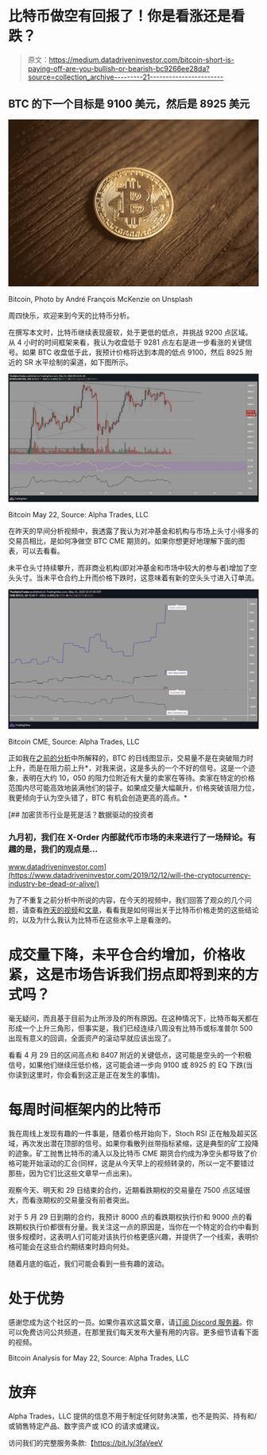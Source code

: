 # 比特币做空有回报了！你是看涨还是看跌？

> 原文：<https://medium.datadriveninvestor.com/bitcoin-short-is-paying-off-are-you-bullish-or-bearish-bc9266ee28da?source=collection_archive---------21----------------------->

## BTC 的下一个目标是 9100 美元，然后是 8925 美元

![](img/816b89d30fc2ab3de9ceb1957bb415cd.png)

Bitcoin, Photo by André François McKenzie on Unsplash

周四快乐，欢迎来到今天的比特币分析。

在撰写本文时，比特币继续表现疲软，处于更低的低点，并挑战 9200 点区域。从 4 小时的时间框架来看，我认为收盘低于 9281 点左右是进一步看涨的关键信号。如果 BTC 收盘低于此，我预计价格将达到本周的低点 9100，然后 8925 附近的 SR 水平绘制的渠道，如下图所示。

![](img/e5edb64249c463a2996b834adbb90199.png)

Bitcoin May 22, Source: Alpha Trades, LLC

在昨天的早间分析视频中，我透露了我认为对冲基金和机构与市场上头寸小得多的交易员相比，是如何净做空 BTC CME 期货的。如果你想更好地理解下面的图表，可以去看看。

未平仓头寸持续攀升，而非商业机构(即对冲基金和市场中较大的参与者)增加了空头头寸。当未平仓合约上升而价格下跌时，这意味着有新的空头头寸进入订单流。

![](img/06d5357e033fb5845182b0a5dd136e3d.png)

Bitcoin CME, Source: Alpha Trades, LLC

正如我在[之前的分析](https://youtu.be/HpBN1K0euRo)中所解释的，BTC 的日线图显示，交易量不是在突破阻力时上升，而是在阻力前上升*，对我来说，这是多头的一个不好的信号。这是一个迹象，表明在大约 10，050 的阻力位附近有大量的卖家在等待。卖家在特定的价格范围内尽可能高效地装满他们的袋子。如果成交量大幅飙升，价格突破该阻力位，我更倾向于认为空头错了，BTC 有机会创造更高的高点。*

[](https://www.datadriveninvestor.com/2019/12/12/will-the-cryptocurrency-industry-be-dead-or-alive/) [## 加密货币行业是死是活？数据驱动的投资者

### 九月初，我们在 X-Order 内部就代币市场的未来进行了一场辩论。有趣的是，我们的观点是…

www.datadriveninvestor.com](https://www.datadriveninvestor.com/2019/12/12/will-the-cryptocurrency-industry-be-dead-or-alive/) 

为了不重复之前分析中所说的内容，在今天的视频中，我们回答了观众的几个问题，请查看[昨天的视频](https://youtu.be/HpBN1K0euRo)和[文章](https://medium.com/datadriveninvestor/bitcoin-cme-futures-data-shows-hedge-funds-and-institutions-are-increasing-shorts-9b20c1723936)，看看我是如何得出关于比特币价格走势的这些结论的，以及为什么我认为比特币在这些水平上是看涨的。

# 成交量下降，未平仓合约增加，价格收紧，这是市场告诉我们拐点即将到来的方式吗？

毫无疑问，而且基于目前为止所涉及的所有原因。在这种情况下，比特币每天都在形成一个上升三角形，但事实是，我们已经连续八周没有比特币或标准普尔 500 出现有意义的回调，全面资产的滚动早就应该出现了。

看看 4 月 29 日的区间高点和 8407 附近的关键低点，这可能是空头的一个积极信号，如果他们继续压低价格，这可能会进一步向 9100 或 8925 的 EQ 下跌(当你读到这里时，你会看到这正是正在发生的事情)。

# 每周时间框架内的比特币

我在周线上发现有趣的一件事是，随着价格开始向下，Stoch RSI 正在触及超买区域，再次发出潜在顶部的信号。如果你看散列丝带指标紧缩，这是典型的矿工投降的迹象。矿工抛售比特币的涌入以及比特币 CME 期货合约成为净空头都导致了价格可能开始滚动的汇合(同样，这是从今天早上的视频转录的，所以一定不要错过那些，因为它们比这些文章早一点出来)。

观察今天、明天和 29 日结束的合约，近期看跌期权的交易量在 7500 点区域很大，而看涨期权的交易量没有前者突出。

对于 5 月 29 日到期的合约，我预计 8000 点的看跌期权执行价和 9000 点的看跌期权执行价都很有分量。我关注这一点的原因是，当你在一个特定的合约中看到很多规模时，这表明人们可能对该执行价格更感兴趣，并提供了一个线索，表明价格可能会在这些合约期结束时趋向何处。

随着月底的临近，我们可能会看到一些有趣的波动。

# 处于优势

感谢您成为这个社区的一员。如果你喜欢这篇文章，请[订阅 Discord 服务器](https://bit.ly/2KJ1oor)。你可以免费访问公共频道，在那里我们每天发布大量有用的内容。更多细节请看下面的视频。

Bitcoin Analysis for May 22, Source: Alpha Trades, LLC

# 放弃

Alpha Trades，LLC 提供的信息不用于制定任何财务决策，也不是购买、持有和/或销售特定产品、数字资产或 ICO 的请求或建议。

访问我们的完整服务条款:【https://bit.ly/3faVeeV 